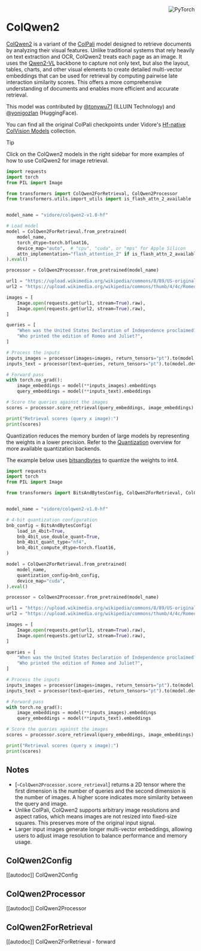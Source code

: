 <!--Copyright 2025 The HuggingFace Team. All rights reserved.

Licensed under the Apache License, Version 2.0 (the "License"); you may not use this file except in compliance with
the License. You may obtain a copy of the License at

http://www.apache.org/licenses/LICENSE-2.0

Unless required by applicable law or agreed to in writing, software distributed under the License is distributed on
an "AS IS" BASIS, WITHOUT WARRANTIES OR CONDITIONS OF ANY KIND, either express or implied. See the License for the
specific language governing permissions and limitations under the License.

⚠️ Note that this file is in Markdown but contain specific syntax for our doc-builder (similar to MDX) that may not be
rendered properly in your Markdown viewer.

-->

<div style="float: right;">
    <div class="flex flex-wrap space-x-1">
        <img alt="PyTorch" src="https://img.shields.io/badge/PyTorch-DE3412?style=flat&logo=pytorch&logoColor=white">
    </div>
</div>

# ColQwen2

[ColQwen2](https://doi.org/10.48550/arXiv.2407.01449) is a variant of the [ColPali](./colpali) model designed to retrieve documents by analyzing their visual features. Unlike traditional systems that rely heavily on text extraction and OCR, ColQwen2 treats each page as an image. It uses the [Qwen2-VL](./qwen2_vl) backbone to capture not only text, but also the layout, tables, charts, and other visual elements to create detailed multi-vector embeddings that can be used for retrieval by computing pairwise late interaction similarity scores. This offers a more comprehensive understanding of documents and enables more efficient and accurate retrieval.

This model was contributed by [@tonywu71](https://huggingface.co/tonywu71) (ILLUIN Technology) and [@yonigozlan](https://huggingface.co/yonigozlan) (HuggingFace).

You can find all the original ColPali checkpoints under Vidore's [Hf-native ColVision Models](https://huggingface.co/collections/vidore/hf-native-colvision-models-6755d68fc60a8553acaa96f7) collection.

> [!TIP]
> Click on the ColQwen2 models in the right sidebar for more examples of how to use ColQwen2 for image retrieval.

<hfoptions id="usage">
<hfoption id="image retrieval">

```python
import requests
import torch
from PIL import Image

from transformers import ColQwen2ForRetrieval, ColQwen2Processor
from transformers.utils.import_utils import is_flash_attn_2_available


model_name = "vidore/colqwen2-v1.0-hf"

# Load model
model = ColQwen2ForRetrieval.from_pretrained(
    model_name,
    torch_dtype=torch.bfloat16,
    device_map="auto",  # "cpu", "cuda", or "mps" for Apple Silicon
    attn_implementation="flash_attention_2" if is_flash_attn_2_available() else None,
).eval()

processor = ColQwen2Processor.from_pretrained(model_name)

url1 = "https://upload.wikimedia.org/wikipedia/commons/8/89/US-original-Declaration-1776.jpg"
url2 = "https://upload.wikimedia.org/wikipedia/commons/thumb/4/4c/Romeoandjuliet1597.jpg/500px-Romeoandjuliet1597.jpg"

images = [
    Image.open(requests.get(url1, stream=True).raw),
    Image.open(requests.get(url2, stream=True).raw),
]

queries = [
    "When was the United States Declaration of Independence proclaimed?",
    "Who printed the edition of Romeo and Juliet?",
]

# Process the inputs
inputs_images = processor(images=images, return_tensors="pt").to(model.device)
inputs_text = processor(text=queries, return_tensors="pt").to(model.device)

# Forward pass
with torch.no_grad():
    image_embeddings = model(**inputs_images).embeddings
    query_embeddings = model(**inputs_text).embeddings

# Score the queries against the images
scores = processor.score_retrieval(query_embeddings, image_embeddings)

print("Retrieval scores (query x image):")
print(scores)
```

</hfoption>
</hfoptions>

Quantization reduces the memory burden of large models by representing the weights in a lower precision. Refer to the [Quantization](../quantization/overview) overview for more available quantization backends.

The example below uses [bitsandbytes](../quantization/bitsandbytes.md) to quantize the weights to int4.

```python
import requests
import torch
from PIL import Image

from transformers import BitsAndBytesConfig, ColQwen2ForRetrieval, ColQwen2Processor


model_name = "vidore/colqwen2-v1.0-hf"

# 4-bit quantization configuration
bnb_config = BitsAndBytesConfig(
    load_in_4bit=True,
    bnb_4bit_use_double_quant=True,
    bnb_4bit_quant_type="nf4",
    bnb_4bit_compute_dtype=torch.float16,
)

model = ColQwen2ForRetrieval.from_pretrained(
    model_name,
    quantization_config=bnb_config,
    device_map="cuda",
).eval()

processor = ColQwen2Processor.from_pretrained(model_name)

url1 = "https://upload.wikimedia.org/wikipedia/commons/8/89/US-original-Declaration-1776.jpg"
url2 = "https://upload.wikimedia.org/wikipedia/commons/thumb/4/4c/Romeoandjuliet1597.jpg/500px-Romeoandjuliet1597.jpg"

images = [
    Image.open(requests.get(url1, stream=True).raw),
    Image.open(requests.get(url2, stream=True).raw),
]

queries = [
    "When was the United States Declaration of Independence proclaimed?",
    "Who printed the edition of Romeo and Juliet?",
]

# Process the inputs
inputs_images = processor(images=images, return_tensors="pt").to(model.device)
inputs_text = processor(text=queries, return_tensors="pt").to(model.device)

# Forward pass
with torch.no_grad():
    image_embeddings = model(**inputs_images).embeddings
    query_embeddings = model(**inputs_text).embeddings

# Score the queries against the images
scores = processor.score_retrieval(query_embeddings, image_embeddings)

print("Retrieval scores (query x image):")
print(scores)
```

## Notes

- [`~ColQwen2Processor.score_retrieval`] returns a 2D tensor where the first dimension is the number of queries and the second dimension is the number of images. A higher score indicates more similarity between the query and image.
- Unlike ColPali, ColQwen2 supports arbitrary image resolutions and aspect ratios, which means images are not resized into fixed-size squares. This preserves more of the original input signal.
- Larger input images generate longer multi-vector embeddings, allowing users to adjust image resolution to balance performance and memory usage.

## ColQwen2Config

[[autodoc]] ColQwen2Config

## ColQwen2Processor

[[autodoc]] ColQwen2Processor

## ColQwen2ForRetrieval

[[autodoc]] ColQwen2ForRetrieval
    - forward
